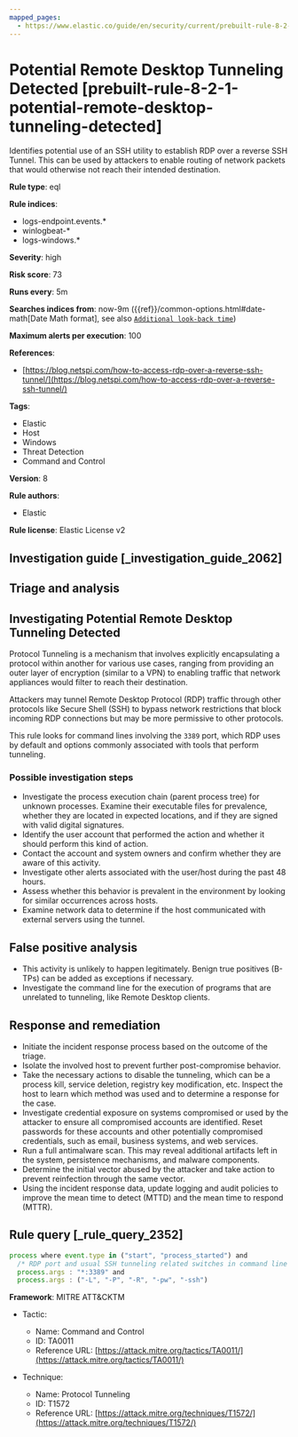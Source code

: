 ```yaml
---
mapped_pages:
  - https://www.elastic.co/guide/en/security/current/prebuilt-rule-8-2-1-potential-remote-desktop-tunneling-detected.html
---
```


# Potential Remote Desktop Tunneling Detected [prebuilt-rule-8-2-1-potential-remote-desktop-tunneling-detected]

Identifies potential use of an SSH utility to establish RDP over a reverse SSH Tunnel. This can be used by attackers to enable routing of network packets that would otherwise not reach their intended destination.

**Rule type**: eql

**Rule indices**:

* logs-endpoint.events.*
* winlogbeat-*
* logs-windows.*

**Severity**: high

**Risk score**: 73

**Runs every**: 5m

**Searches indices from**: now-9m ({{ref}}/common-options.html#date-math[Date Math format], see also [`Additional look-back time`](docs-content://solutions/security/detect-and-alert/create-detection-rule.md#rule-schedule))

**Maximum alerts per execution**: 100

**References**:

* [https://blog.netspi.com/how-to-access-rdp-over-a-reverse-ssh-tunnel/](https://blog.netspi.com/how-to-access-rdp-over-a-reverse-ssh-tunnel/)

**Tags**:

* Elastic
* Host
* Windows
* Threat Detection
* Command and Control

**Version**: 8

**Rule authors**:

* Elastic

**Rule license**: Elastic License v2

## Investigation guide [_investigation_guide_2062]

## Triage and analysis

## Investigating Potential Remote Desktop Tunneling Detected

Protocol Tunneling is a mechanism that involves explicitly encapsulating a protocol within another for various use cases,
ranging from providing an outer layer of encryption (similar to a VPN) to enabling traffic that network appliances would
filter to reach their destination.

Attackers may tunnel Remote Desktop Protocol (RDP) traffic through other protocols like Secure Shell (SSH) to bypass network restrictions that block incoming RDP
connections but may be more permissive to other protocols.

This rule looks for command lines involving the `3389` port, which RDP uses by default and options commonly associated
with tools that perform tunneling.

### Possible investigation steps

- Investigate the process execution chain (parent process tree) for unknown processes. Examine their executable files
for prevalence, whether they are located in expected locations, and if they are signed with valid digital signatures.
- Identify the user account that performed the action and whether it should perform this kind of action.
- Contact the account and system owners and confirm whether they are aware of this activity.
- Investigate other alerts associated with the user/host during the past 48 hours.
- Assess whether this behavior is prevalent in the environment by looking for similar occurrences across hosts.
- Examine network data to determine if the host communicated with external servers using the tunnel.

## False positive analysis

- This activity is unlikely to happen legitimately. Benign true positives (B-TPs) can be added as exceptions if necessary.
- Investigate the command line for the execution of programs that are unrelated to tunneling, like Remote Desktop clients.

## Response and remediation

- Initiate the incident response process based on the outcome of the triage.
- Isolate the involved host to prevent further post-compromise behavior.
- Take the necessary actions to disable the tunneling, which can be a process kill, service deletion, registry key
modification, etc. Inspect the host to learn which method was used and to determine a response for the case.
- Investigate credential exposure on systems compromised or used by the attacker to ensure all compromised accounts are
identified. Reset passwords for these accounts and other potentially compromised credentials, such as email, business
systems, and web services.
- Run a full antimalware scan. This may reveal additional artifacts left in the system, persistence mechanisms, and
malware components.
- Determine the initial vector abused by the attacker and take action to prevent reinfection through the same vector.
- Using the incident response data, update logging and audit policies to improve the mean time to detect (MTTD) and the
mean time to respond (MTTR).

## Rule query [_rule_query_2352]

```js
process where event.type in ("start", "process_started") and
  /* RDP port and usual SSH tunneling related switches in command line */
  process.args : "*:3389" and
  process.args : ("-L", "-P", "-R", "-pw", "-ssh")
```

**Framework**: MITRE ATT&CKTM

* Tactic:

    * Name: Command and Control
    * ID: TA0011
    * Reference URL: [https://attack.mitre.org/tactics/TA0011/](https://attack.mitre.org/tactics/TA0011/)

* Technique:

    * Name: Protocol Tunneling
    * ID: T1572
    * Reference URL: [https://attack.mitre.org/techniques/T1572/](https://attack.mitre.org/techniques/T1572/)




